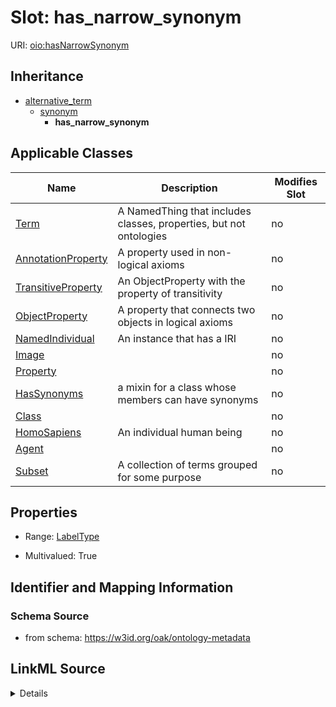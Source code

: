 

# Slot: has_narrow_synonym

URI: [oio:hasNarrowSynonym](http://www.geneontology.org/formats/oboInOwl#hasNarrowSynonym)




## Inheritance

* [alternative_term](alternative_term.md)
    * [synonym](synonym.md)
        * **has_narrow_synonym**






## Applicable Classes

| Name | Description | Modifies Slot |
| --- | --- | --- |
| [Term](Term.md) | A NamedThing that includes classes, properties, but not ontologies |  no  |
| [AnnotationProperty](AnnotationProperty.md) | A property used in non-logical axioms |  no  |
| [TransitiveProperty](TransitiveProperty.md) | An ObjectProperty with the property of transitivity |  no  |
| [ObjectProperty](ObjectProperty.md) | A property that connects two objects in logical axioms |  no  |
| [NamedIndividual](NamedIndividual.md) | An instance that has a IRI |  no  |
| [Image](Image.md) |  |  no  |
| [Property](Property.md) |  |  no  |
| [HasSynonyms](HasSynonyms.md) | a mixin for a class whose members can have synonyms |  no  |
| [Class](Class.md) |  |  no  |
| [HomoSapiens](HomoSapiens.md) | An individual human being |  no  |
| [Agent](Agent.md) |  |  no  |
| [Subset](Subset.md) | A collection of terms grouped for some purpose |  no  |







## Properties

* Range: [LabelType](LabelType.md)

* Multivalued: True





## Identifier and Mapping Information







### Schema Source


* from schema: https://w3id.org/oak/ontology-metadata




## LinkML Source

<details>
```yaml
name: has_narrow_synonym
from_schema: https://w3id.org/oak/ontology-metadata
rank: 1000
is_a: synonym
slot_uri: oio:hasNarrowSynonym
multivalued: true
alias: has_narrow_synonym
domain_of:
- HasSynonyms
range: label type

```
</details>